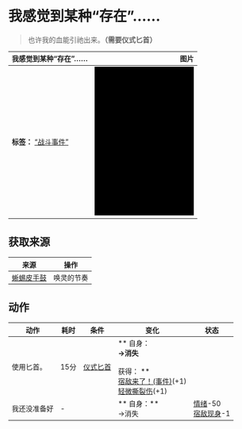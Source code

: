 # 我感觉到某种“存在”……  
> 也许我的血能引祂出来。<b>（需要仪式匕首）</b>  
  
  我感觉到某种“存在”……  |   图片   
 ----  |  ----:   
 **标签：**	[“战斗事件”](tag_FightEvent.md)  |  <img decoding="async" src="Sprite/Darkness.png" href="a.md" style="max-width:300px;max-height:300px;">   
  
## 获取来源  
来源  |  操作  
----  |  ----  
[蜥蜴皮手鼓](LizardDrum.md)  |  唤灵的节奏  
## 动作  
动作  |  耗时  |  条件  |  变化  |  状态  
----  |  ----  |  ----  |  ----  |  ----  
使用匕首。<br>  |  15分  |  [仪式匕首](CeremonialDagger.md)  |  ** 自身：**<br>→消失<br><br>** 获得： **<br>  [宿敌来了！(事件)](Event_EnemyFight.md)(+1)<br>  [轻微撕裂伤](W_MinorLaceration.md)(+1)<br>  |    
我还没准备好<br>  |  -  |    |  ** 自身：**<br>→消失  |  [情绪](Morale.md)-50<br>[宿敌现身](EnemyDefeated.md)-1  


<script>document.title="我感觉到某种“存在”…… - 卡牌生存百科 Card Survival Wiki";</script>